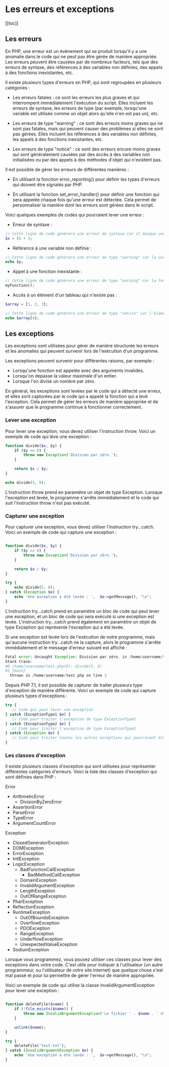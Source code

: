 # Les erreurs et exceptions

[[toc]]

## Les erreurs

En PHP, une erreur est un événement qui se produit lorsqu'il y a une anomalie dans le code qui ne peut pas être gérée de manière appropriée. Les erreurs peuvent être causées par de nombreux facteurs, tels que des erreurs de syntaxe, des références à des variables non définies, des appels à des fonctions inexistantes, etc.

Il existe plusieurs types d'erreurs en PHP, qui sont regroupées en plusieurs catégories :

- Les erreurs fatales : ce sont les erreurs les plus graves et qui interrompent immédiatement l'exécution du script. Elles incluent les erreurs de syntaxe, les erreurs de type (par exemple, lorsqu'une variable est utilisée comme un objet alors qu'elle n'en est pas un), etc.

- Les erreurs de type "warning" : ce sont des erreurs moins graves qui ne sont pas fatales, mais qui peuvent causer des problèmes si elles ne sont pas gérées. Elles incluent les références à des variables non définies, les appels à des fonctions inexistantes, etc.

- Les erreurs de type "notice" : ce sont des erreurs encore moins graves qui sont généralement causées par des accès à des variables non initialisées ou par des appels à des méthodes d'objet qui n'existent pas.

Il est possible de gérer les erreurs de différentes manières :

- En utilisant la fonction error_reporting() pour définir les types d'erreurs qui doivent être signalés par PHP.

- En utilisant la fonction set_error_handler() pour définir une fonction qui sera appelée chaque fois qu'une erreur est détectée. Cela permet de personnaliser la manière dont les erreurs sont gérées dans le script.

Voici quelques exemples de codes qui pourraient lever une erreur :

- Erreur de syntaxe :

```php
// Cette ligne de code générera une erreur de syntaxe car il manque une parenthèse fermante
$x = (5 + 3;
```

- Référence à une variable non définie :

```php
// Cette ligne de code générera une erreur de type "warning" car la variable $y n'a pas été définie
echo $y;
```

- Appel à une fonction inexistante :

```php
// Cette ligne de code générera une erreur de type "warning" car la fonction myFunction n'existe pas
myFunction();
```

- Accès à un élément d'un tableau qui n'existe pas :

```php
$array = [1, 2, 3];

// Cette ligne de code générera une erreur de type "notice" car l'élément à l'index 4 n'existe pas dans le tableau $array
echo $array[4];
```

## Les exceptions

Les exceptions sont utilisées pour gérer de manière structurée les erreurs et les anomalies qui peuvent survenir lors de l'exécution d'un programme.

Les exceptions peuvent survenir pour différentes raisons, par exemple :

- Lorsqu'une fonction est appelée avec des arguments invalides.
- Lorsqu'on depasse la valeur maximale d'un entier.
- Lorsque l'on divise un nombre par zéro.

En général, les exceptions sont levées par le code qui a détecté une erreur, et elles sont capturées par le code qui a appelé la fonction qui a levé l'exception. Cela permet de gérer les erreurs de manière appropriée et de s'assurer que le programme continue à fonctionner correctement.

### Lever une exception

Pour lever une exception, vous devez utiliser l'instruction throw. Voici un exemple de code qui lève une exception :

```php
function divide($x, $y) {
    if ($y == 0) {
        throw new Exception('Division par zéro.');
    }

    return $x / $y;
}

echo divide(5, 0);
```

L'instruction throw prend en paramètre un objet de type Exception. Lorsque l'exception est levée, le programme s'arrête immédiatement et le code qui suit l'instruction throw n'est pas exécuté.

### Capturer une exception

Pour capturer une exception, vous devez utiliser l'instruction try...catch. Voici un exemple de code qui capture une exception :

```php

function divide($x, $y) {
    if ($y == 0) {
        throw new Exception('Division par zéro.');
    }

    return $x / $y;
}

try {
    echo divide(5, 0);
} catch (Exception $e) {
    echo 'Une exception a été levée : ',  $e->getMessage(), "\n";
}
```

L'instruction try...catch prend en paramètre un bloc de code qui peut lever une exception, et un bloc de code qui sera exécuté si une exception est levée. L'instruction try...catch prend également en paramètre un objet de type Exception qui représente l'exception qui a été levée.

Si une exception est levée lors de l'exécution de notre programme, mais qu'aucune instruction try...catch ne la capture, alors le programme s'arrête immédiatement et le message d'erreur suivant est affiché :

```php
Fatal error: Uncaught Exception: Division par zéro. in /home/username/test.php:3
Stack trace:
#0 /home/username/test.php(9): divide(5, 0)
#1 {main}
  thrown in /home/username/test.php on line 3
```

Depuis PHP 7.1, il est possible de capturer de traiter plusieurs type d'exception de manière différente. Voici un exemple de code qui capture plusieurs types d'exceptions :

```php
try {
   // Code qui peut lever une exception
} catch (ExceptionType1 $e) {
   // Code pour traiter l'exception de type ExceptionType1
} catch (ExceptionType2 $e) {
   // Code pour traiter l'exception de type ExceptionType2
} catch (Exception $e) {
   // Code pour traiter toutes les autres exceptions qui pourraient être levées
}
```

### Les classes d'exception

Il existe plusieurs classes d'exception qui sont utilisées pour représenter différentes catégories d'erreurs. Voici la liste des classes d'exception qui sont définies dans PHP :

Error

- ArithmeticError
  - DivisionByZeroError
- AssertionError
- ParseError
- TypeError
- ArgumentCountError

Exception

- ClosedGeneratorException
- DOMException
- ErrorException
- IntlException
- LogicException
  - BadFunctionCallException
    - BadMethodCallException
  - DomainException
  - InvalidArgumentException
  - LengthException
  - OutOfRangeException
- PharException
- ReflectionException
- RuntimeException
  - OutOfBoundsException
  - OverflowException
  - PDOException
  - RangeException
  - UnderflowException
  - UnexpectedValueException
- SodiumException

Lorsque vous programmez, vous pouvez utiliser ces classes pour lever des exceptions dans votre code. C'est utile pour indiquer à l'utilisateur (un autre programmeur, ou l'utilisateur de votre site internet) que quelque chose s'est mal passé et pour lui permettre de gérer l'erreur de manière appropriée.

Voici un exemple de code qui utilise la classe InvalidArgumentException pour lever une exception :

```php

function deleteFile($name) {
    if (!file_exists($name)) {
        throw new InvalidArgumentException('Le fichier ' . $name . ' n\'existe pas.');
    }

    unlink($name);
}

try {
    deleteFile('test.txt');
} catch (InvalidArgumentException $e) {
    echo 'Une exception a été levée : ',  $e->getMessage(), "\n";
}
```
